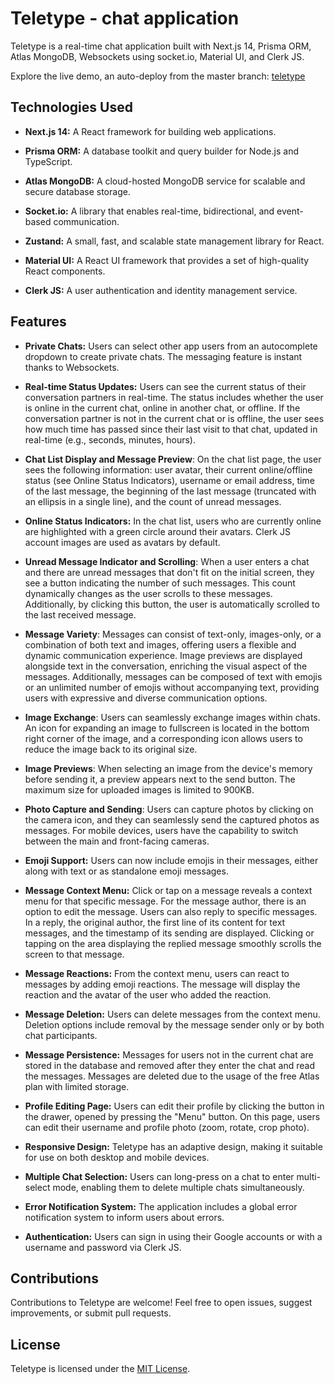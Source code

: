 # Teletype - chat application

Teletype is a real-time chat application built with Next.js 14, Prisma ORM, Atlas MongoDB, Websockets using socket.io, Material UI, and Clerk JS.

Explore the live demo, an auto-deploy from the master branch: [teletype](https://teletype-sandy.vercel.app/)

## Technologies Used

- **Next.js 14:** A React framework for building web applications.

- **Prisma ORM:** A database toolkit and query builder for Node.js and TypeScript.

- **Atlas MongoDB:** A cloud-hosted MongoDB service for scalable and secure database storage.

- **Socket.io:** A library that enables real-time, bidirectional, and event-based communication.
  
- **Zustand:** A small, fast, and scalable state management library for React.

- **Material UI:** A React UI framework that provides a set of high-quality React components.

- **Clerk JS:** A user authentication and identity management service.

## Features

- **Private Chats:** Users can select other app users from an autocomplete dropdown to create private chats. The messaging feature is instant thanks to Websockets.

- **Real-time Status Updates:** Users can see the current status of their conversation partners in real-time. The status includes whether the user is online in the current chat, online in another chat, or offline. If the conversation partner is not in the current chat or is offline, the user sees how much time has passed since their last visit to that chat, updated in real-time (e.g., seconds, minutes, hours).
  
- **Chat List Display and Message Preview**: On the chat list page, the user sees the following information: user avatar, their current online/offline status (see Online Status Indicators), username or email address, time of the last message, the beginning of the last message (truncated with an ellipsis in a single line), and the count of unread messages. 
  
- **Online Status Indicators:** In the chat list, users who are currently online are highlighted with a green circle around their avatars. Clerk JS account images are used as avatars by default.
  
- **Unread Message Indicator and Scrolling**: When a user enters a chat and there are unread messages that don't fit on the initial screen, they see a button indicating the number of such messages. This count dynamically changes as the user scrolls to these messages. Additionally, by clicking this button, the user is automatically scrolled to the last received message.
  
- **Message Variety**: Messages can consist of text-only, images-only, or a combination of both text and images, offering users a flexible and dynamic communication experience. Image previews are displayed alongside text in the conversation, enriching the visual aspect of the messages. Additionally, messages can be composed of text with emojis or an unlimited number of emojis without accompanying text, providing users with expressive and diverse communication options.

- **Image Exchange**: Users can seamlessly exchange images within chats. An icon for expanding an image to fullscreen is located in the bottom right corner of the image, and a corresponding icon allows users to reduce the image back to its original size.

- **Image Previews**: When selecting an image from the device's memory before sending it, a preview appears next to the send button. The maximum size for uploaded images is limited to 900KB.
  
- **Photo Capture and Sending**: Users can capture photos by clicking on the camera icon, and they can seamlessly send the captured photos as messages. For mobile devices, users have the capability to switch between the main and front-facing cameras.

- **Emoji Support:** Users can now include emojis in their messages, either along with text or as standalone emoji messages.

- **Message Context Menu:** Click or tap on a message reveals a context menu for that specific message. For the message author, there is an option to edit the message. Users can also reply to specific messages. In a reply, the original author, the first line of its content for text messages, and the timestamp of its sending are displayed. Clicking or tapping on the area displaying the replied message smoothly scrolls the screen to that message.

- **Message Reactions:** From the context menu, users can react to messages by adding emoji reactions. The message will display the reaction and the avatar of the user who added the reaction.

- **Message Deletion:** Users can delete messages from the context menu. Deletion options include removal by the message sender only or by both chat participants.
  
- **Message Persistence:** Messages for users not in the current chat are stored in the database and removed after they enter the chat and read the messages. Messages are deleted due to the usage of the free Atlas plan with limited storage.

- **Profile Editing Page:** Users can edit their profile by clicking the button in the drawer, opened by pressing the "Menu" button. On this page, users can edit their username and profile photo (zoom, rotate, crop photo).

- **Responsive Design:** Teletype has an adaptive design, making it suitable for use on both desktop and mobile devices.

- **Multiple Chat Selection:** Users can long-press on a chat to enter multi-select mode, enabling them to delete multiple chats simultaneously.
  
- **Error Notification System:** The application includes a global error notification system to inform users about errors.
  
- **Authentication:** Users can sign in using their Google accounts or with a username and password via Clerk JS.

## Contributions

Contributions to Teletype are welcome! Feel free to open issues, suggest improvements, or submit pull requests.

## License

Teletype is licensed under the [MIT License](LICENSE).

